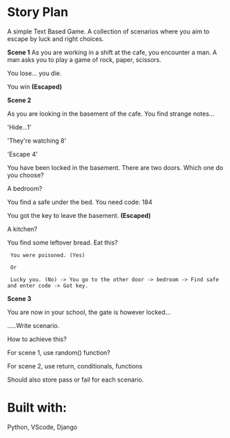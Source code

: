 # Story Plan

A simple Text Based Game. A collection of scenarios where you aim to escape by luck and right choices.

**Scene 1**
As you are working in a shift at the cafe, you encounter a man. A man asks you to play a game of rock, paper, scissors.

You lose... you die.

You win **(Escaped)**

**Scene 2**

As you are looking in the basement of the cafe. You find strange notes...

'Hide...1'

'They're watching 8'

'Escape 4'

You have been locked in the basement. There are two doors. Which one do you choose?

A bedroom?

  You find a safe under the bed. You need code: 184
  
  You got the key to leave the basement. **(Escaped)**
  
A kitchen?

  You find some leftover bread. Eat this?
  
     You were poisoned. (Yes)
     
     Or
     
     Lucky you. (No) -> You go to the other door -> bedroom -> Find safe and enter code -> Got key.

**Scene 3**

You are now in your school, the gate is however locked...

.....Write scenario.


How to achieve this?

For scene 1, use random() function?

For scene 2, use return, conditionals, functions

Should also store pass or fail for each scenario.

# Built with:


Python, VScode, Django



